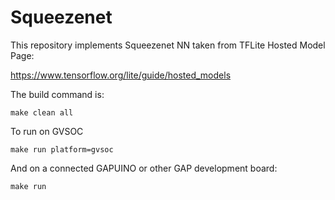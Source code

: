 # Squeezenet


This repository implements Squeezenet NN taken from TFLite Hosted Model Page:

https://www.tensorflow.org/lite/guide/hosted_models


The build command is:

```
make clean all
```

To run on GVSOC

```
make run platform=gvsoc
```

And on a connected GAPUINO or other GAP development board:

```
make run
```
